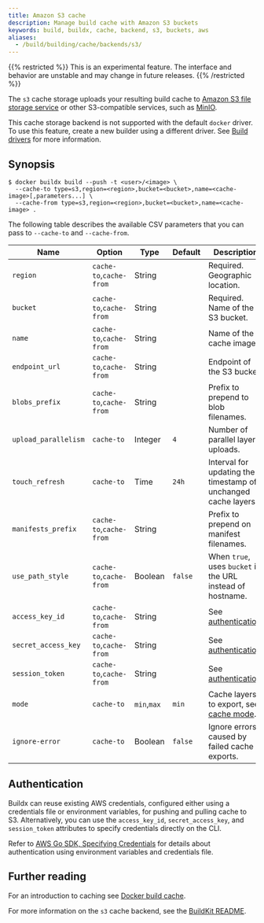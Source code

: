 ```yaml
---
title: Amazon S3 cache
description: Manage build cache with Amazon S3 buckets
keywords: build, buildx, cache, backend, s3, buckets, aws
aliases:
  - /build/building/cache/backends/s3/
---
```


{{% restricted %}}
This is an experimental feature. The interface and behavior are unstable and
may change in future releases.
{{% /restricted %}}

The `s3` cache storage uploads your resulting build cache to
[Amazon S3 file storage service](https://aws.amazon.com/s3/)
or other S3-compatible services, such as [MinIO](https://min.io/).

This cache storage backend is not supported with the default `docker` driver.
To use this feature, create a new builder using a different driver. See
[Build drivers](../../builders/drivers/index.md) for more information.

## Synopsis

```console
$ docker buildx build --push -t <user>/<image> \
  --cache-to type=s3,region=<region>,bucket=<bucket>,name=<cache-image>[,parameters...] \
  --cache-from type=s3,region=<region>,bucket=<bucket>,name=<cache-image> .
```

The following table describes the available CSV parameters that you can pass to
`--cache-to` and `--cache-from`.

| Name                 | Option                  | Type        | Default | Description                                                    |
| -------------------- | ----------------------- | ----------- | ------- | -------------------------------------------------------------- |
| `region`             | `cache-to`,`cache-from` | String      |         | Required. Geographic location.                                 |
| `bucket`             | `cache-to`,`cache-from` | String      |         | Required. Name of the S3 bucket.                               |
| `name`               | `cache-to`,`cache-from` | String      |         | Name of the cache image.                                       |
| `endpoint_url`       | `cache-to`,`cache-from` | String      |         | Endpoint of the S3 bucket.                                     |
| `blobs_prefix`       | `cache-to`,`cache-from` | String      |         | Prefix to prepend to blob filenames.                           |
| `upload_parallelism` | `cache-to`              | Integer     | `4`     | Number of parallel layer uploads.                              |
| `touch_refresh`      | `cache-to`              | Time        | `24h`   | Interval for updating the timestamp of unchanged cache layers. |
| `manifests_prefix`   | `cache-to`,`cache-from` | String      |         | Prefix to prepend on manifest filenames.                       |
| `use_path_style`     | `cache-to`,`cache-from` | Boolean     | `false` | When `true`, uses `bucket` in the URL instead of hostname.     |
| `access_key_id`      | `cache-to`,`cache-from` | String      |         | See [authentication][1].                                       |
| `secret_access_key`  | `cache-to`,`cache-from` | String      |         | See [authentication][1].                                       |
| `session_token`      | `cache-to`,`cache-from` | String      |         | See [authentication][1].                                       |
| `mode`               | `cache-to`              | `min`,`max` | `min`   | Cache layers to export, see [cache mode][2].                   |
| `ignore-error`       | `cache-to`              | Boolean     | `false` | Ignore errors caused by failed cache exports.                  |

[1]: #authentication
[2]: #cache-mode

## Authentication

Buildx can reuse existing AWS credentials, configured either using a
credentials file or environment variables, for pushing and pulling cache to S3.
Alternatively, you can use the `access_key_id`, `secret_access_key`, and
`session_token` attributes to specify credentials directly on the CLI.

Refer to [AWS Go SDK, Specifying Credentials][3] for details about
authentication using environment variables and credentials file.

[3]: https://docs.aws.amazon.com/sdk-for-go/v1/developer-guide/configuring-sdk.html#specifying-credentials

## Further reading

For an introduction to caching see [Docker build cache](../index.md).

For more information on the `s3` cache backend, see the
[BuildKit README](https://github.com/moby/buildkit#s3-cache-experimental).
